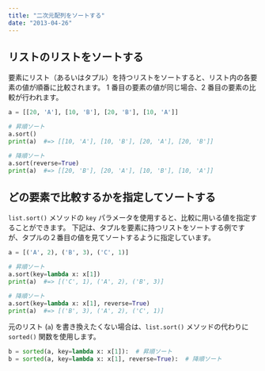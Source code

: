 ```yaml
---
title: "二次元配列をソートする"
date: "2013-04-26"
---
```


リストのリストをソートする
----

要素にリスト（あるいはタプル）を持つリストをソートすると、リスト内の各要素の値が順番に比較されます。
1 番目の要素の値が同じ場合、2 番目の要素の比較が行われます。

```python
a = [[20, 'A'], [10, 'B'], [20, 'B'], [10, 'A']]

# 昇順ソート
a.sort()
print(a)  #=> [[10, 'A'], [10, 'B'], [20, 'A'], [20, 'B']]

# 降順ソート
a.sort(reverse=True)
print(a)  #=> [[20, 'B'], [20, 'A'], [10, 'B'], [10, 'A']]
```


どの要素で比較するかを指定してソートする
----

`list.sort()` メソッドの `key` パラメータを使用すると、比較に用いる値を指定することができます。
下記は、タプルを要素に持つリストをソートする例ですが、タプルの２番目の値を見てソートするように指定しています。

```python
a = [('A', 2), ('B', 3), ('C', 1)]

# 昇順ソート
a.sort(key=lambda x: x[1])
print(a)  #=> [('C', 1), ('A', 2), ('B', 3)]

# 降順ソート
a.sort(key=lambda x: x[1], reverse=True)
print(a)  #=> [('B', 3), ('A', 2), ('C', 1)]
```

元のリスト (`a`) を書き換えたくない場合は、`list.sort()` メソッドの代わりに `sorted()` 関数を使用します。

```python
b = sorted(a, key=lambda x: x[1]):  # 昇順ソート
b = sorted(a, key=lambda x: x[1], reverse=True):  # 降順ソート
```

